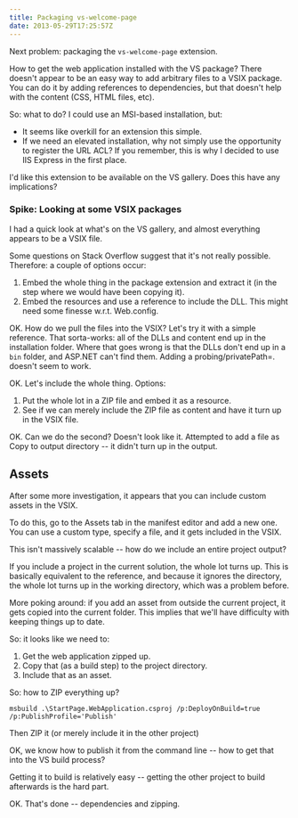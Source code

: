 ```yaml
---
title: Packaging vs-welcome-page
date: 2013-05-29T17:25:57Z
---
```

Next problem: packaging the `vs-welcome-page` extension.

How to get the web application installed with the VS package? There doesn't appear to be an easy way to add arbitrary files to a VSIX package. You can do it by adding references to dependencies, but that doesn't help with the content (CSS, HTML files, etc).

So: what to do? I could use an MSI-based installation, but:

* It seems like overkill for an extension this simple.
* If we need an elevated installation, why not simply use the opportunity to register the URL ACL? If you remember, this is why I decided to use IIS Express in the first place.

I'd like this extension to be available on the VS gallery. Does this have any implications?

### Spike: Looking at some VSIX packages ###

I had a quick look at what's on the VS gallery, and almost everything appears to be a VSIX file.

Some questions on Stack Overflow suggest that it's not really possible. Therefore: a couple of options occur:

1. Embed the whole thing in the package extension and extract it (in the step where we would have been copying it).
2. Embed the resources and use a reference to include the DLL. This might need some finesse w.r.t. Web.config.

OK. How do we pull the files into the VSIX? Let's try it with a simple reference. That sorta-works: all of the DLLs and content end up in the installation folder. Where that goes wrong is that the DLLs don't end up in a `bin` folder, and ASP.NET can't find them. Adding a probing/privatePath=. doesn't seem to work.

OK. Let's include the whole thing. Options:

1. Put the whole lot in a ZIP file and embed it as a resource.
2. See if we can merely include the ZIP file as content and have it turn up in the VSIX file.

OK. Can we do the second? Doesn't look like it. Attempted to add a file as Copy to output directory -- it didn't turn up in the output.

Assets
--

After some more investigation, it appears that you can include custom assets in the VSIX.

To do this, go to the Assets tab in the manifest editor and add a new one. You can use a custom type, specify a file, and it gets included in the VSIX.

This isn't massively scalable -- how do we include an entire project output?

If you include a project in the current solution, the whole lot turns up. This is basically equivalent to the reference, and because it ignores the directory, the whole lot turns up in the working directory, which was a problem before.

More poking around: if you add an asset from outside the current project, it gets copied into the current folder. This implies that we'll have difficulty with keeping things up to date.

So: it looks like we need to:

1. Get the web application zipped up.
2. Copy that (as a build step) to the project directory.
3. Include that as an asset.

So: how to ZIP everything up?

    msbuild .\StartPage.WebApplication.csproj /p:DeployOnBuild=true /p:PublishProfile='Publish'

Then ZIP it (or merely include it in the other project)

OK, we know how to publish it from the command line -- how to get that into the VS build process?

Getting it to build is relatively easy -- getting the other project to build afterwards is the hard part.

OK. That's done -- dependencies and zipping.
